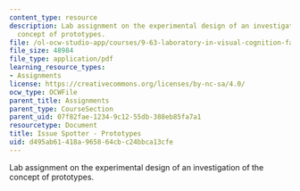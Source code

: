 ```yaml
---
content_type: resource
description: Lab assignment on the experimental design of an investigation of the
  concept of prototypes.
file: /ol-ocw-studio-app/courses/9-63-laboratory-in-visual-cognition-fall-2009/d495ab61418a965864cbc24bbca13cfe_MIT9_63F09_assn08.pdf
file_size: 48984
file_type: application/pdf
learning_resource_types:
- Assignments
license: https://creativecommons.org/licenses/by-nc-sa/4.0/
ocw_type: OCWFile
parent_title: Assignments
parent_type: CourseSection
parent_uid: 07f82fae-1234-9c12-55db-388eb85fa7a1
resourcetype: Document
title: Issue Spotter - Prototypes
uid: d495ab61-418a-9658-64cb-c24bbca13cfe
---
```

Lab assignment on the experimental design of an investigation of the concept of prototypes.